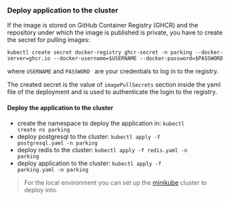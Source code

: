 ### Deploy application to the cluster

If the image is stored on GitHub Container Registry (GHCR) and the repository under which the image is published is private,
you have to create the secret for pulling images:

```
kubectl create secret docker-registry ghcr-secret -n parking --docker-server=ghcr.io --docker-username=$USERNAME --docker-password=$PASSWORD
```
where <code>USERNAME</code> and <code>PASSWORD
</code> are your credentials to log in to the registry.

The created secret is the value of <code>imagePullSecrets</code> section inside the yaml file of the deployment and is used
to authenticate the login to the registry.

#### Deploy the application to the cluster

- create the namespace to deploy the application in:
<code>kubectl create ns parking</code>
- deploy postgresql to the cluster:
<code>kubectl apply -f postgresql.yaml -n parking</code>
- deploy redis to the cluster:
<code>kubectl apply -f redis.yaml -n parking</code>
- deploy application to the cluster:
<code>kubectl apply -f parking.yaml -n parking</code>

> For the local environment you can set up the [minikube](https://minikube.sigs.k8s.io/docs/start/) cluster to deploy into.

